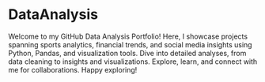 # DataAnalysis
Welcome to my GitHub Data Analysis Portfolio! Here, I showcase projects spanning sports analytics, financial trends, and social media insights using Python, Pandas, and visualization tools. Dive into detailed analyses, from data cleaning to insights and visualizations. Explore, learn, and connect with me for collaborations. Happy exploring!
